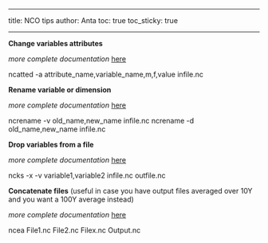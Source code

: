 
---
title: NCO tips
author: Anta
toc: true
toc_sticky: true

---

__Change variables attributes__ 

_more complete documentation_ [here](https://linux.die.net/man/1/ncatted)

ncatted -a attribute_name,variable_name,m,f,value infile.nc

__Rename variable or dimension__

_more complete documentation_ [here](https://linux.die.net/man/1/ncrename)

ncrename -v old_name,new_name infile.nc
ncrename -d old_name,new_name infile.nc

__Drop variables from a file__

_more complete documentation_ [here](https://linux.die.net/man/1/ncks)

ncks -x -v variable1,variable2 infile.nc outfile.nc

__Concatenate files__
(useful in case you have output files averaged over 10Y and you want a 100Y average instead)

_more complete documentation_ [here](https://linux.die.net/man/1/ncea)

ncea File1.nc File2.nc Filex.nc Output.nc
